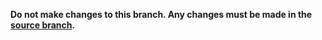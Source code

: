 **Do not make changes to this branch. Any changes must be made in the [source branch](https://github.com/MCResourcePile/addon-project/tree/source).**

